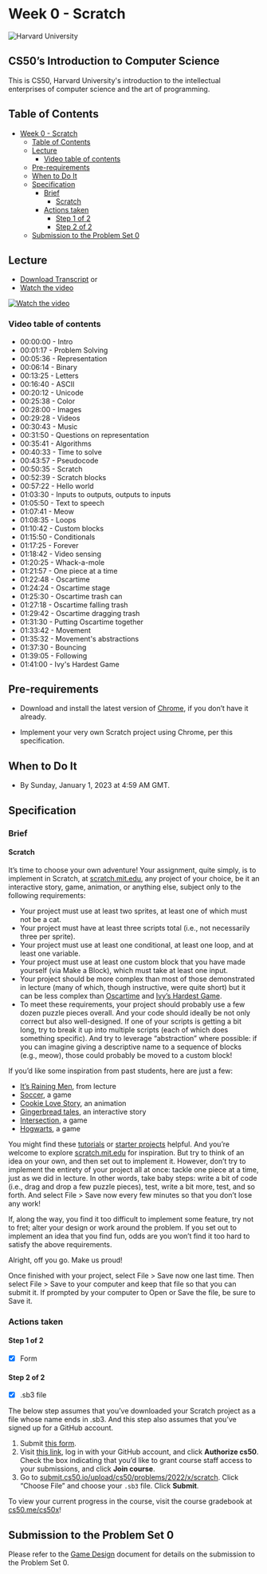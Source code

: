 # Week 0 - Scratch

![Harvard University](https://raw.githubusercontent.com/sebastienrousseau/vault/main/assets/banners/banner-harvard-university.svg)

## CS50’s Introduction to Computer Science

This is CS50, Harvard University's introduction to the intellectual
enterprises of computer science and the art of programming.

## Table of Contents

- [Week 0 - Scratch](#week-0---scratch)
  - [Table of Contents](#table-of-contents)
  - [Lecture](#lecture)
    - [Video table of contents](#video-table-of-contents)
  - [Pre-requirements](#pre-requirements)
  - [When to Do It](#when-to-do-it)
  - [Specification](#specification)
    - [Brief](#brief)
      - [Scratch](#scratch)
    - [Actions taken](#actions-taken)
      - [Step 1 of 2](#step-1-of-2)
      - [Step 2 of 2](#step-2-of-2)
  - [Submission to the Problem Set 0](#submission-to-the-problem-set-0)

## Lecture

- [Download Transcript](assets/transcript/lecture0-en.txt) or
- [Watch the video](https://youtu.be/1tnj3UCkuxU)

[![Watch the video](https://img.youtube.com/vi/1tnj3UCkuxU/0.jpg)](https://youtu.be/1tnj3UCkuxU)

### Video table of contents

- 00:00:00 - Intro
- 00:01:17 - Problem Solving
- 00:05:36 - Representation
- 00:06:14 - Binary
- 00:13:25 - Letters
- 00:16:40 - ASCII
- 00:20:12 - Unicode
- 00:25:38 - Color
- 00:28:00 - Images
- 00:29:28 - Videos
- 00:30:43 - Music
- 00:31:50 - Questions on representation
- 00:35:41 - Algorithms
- 00:40:33 - Time to solve
- 00:43:57 - Pseudocode
- 00:50:35 - Scratch
- 00:52:39 - Scratch blocks
- 00:57:22 - Hello world
- 01:03:30 - Inputs to outputs, outputs to inputs
- 01:05:50 - Text to speech
- 01:07:41 - Meow
- 01:08:35 - Loops
- 01:10:42 - Custom blocks
- 01:15:50 - Conditionals
- 01:17:25 - Forever
- 01:18:42 - Video sensing
- 01:20:25 - Whack-a-mole
- 01:21:57 - One piece at a time
- 01:22:48 - Oscartime
- 01:24:24 - Oscartime stage
- 01:25:30 - Oscartime trash can
- 01:27:18 - Oscartime falling trash
- 01:29:42 - Oscartime dragging trash
- 01:31:30 - Putting Oscartime together
- 01:33:42 - Movement
- 01:35:32 - Movement's abstractions
- 01:37:30 - Bouncing
- 01:39:05 - Following
- 01:41:00 - Ivy's Hardest Game

## Pre-requirements

- Download and install the latest version of [Chrome][12], if you don’t
  have it already.

- Implement your very own Scratch project using Chrome, per this
  specification.

## When to Do It

- By Sunday, January 1, 2023 at 4:59 AM GMT.

## Specification

### Brief

#### Scratch

It’s time to choose your own adventure! Your assignment, quite simply,
is to implement in Scratch, at [scratch.mit.edu][1], any project of your
choice, be it an interactive story, game, animation, or anything else,
subject only to the following requirements:

- Your project must use at least two sprites, at least one of which must
  not be a cat.
- Your project must have at least three scripts total (i.e., not
  necessarily three per sprite).
- Your project must use at least one conditional, at least one loop, and
  at least one variable.
- Your project must use at least one custom block that you have made
  yourself (via Make a Block), which must take at least one input.
- Your project should be more complex than most of those demonstrated in
  lecture (many of which, though instructive, were quite short) but it
  can be less complex than [Oscartime][2] and [Ivy’s Hardest Game][3].
- To meet these requirements, your project should probably use a few
  dozen puzzle pieces overall. And your code should ideally be not only
  correct but also well-designed. If one of your scripts is getting a
  bit long, try to break it up into multiple scripts (each of which does
  something specific). And try to leverage “abstraction” where possible:
  if you can imagine giving a descriptive name to a sequence of blocks
  (e.g., meow), those could probably be moved to a custom block!

If you’d like some inspiration from past students, here are just a few:

- [It’s Raining Men][4], from lecture
- [Soccer][5], a game
- [Cookie Love Story][6], an animation
- [Gingerbread tales][7], an interactive story
- [Intersection][8], a game
- [Hogwarts][9], a game

You might find these [tutorials][10] or [starter projects][11] helpful.
And you’re welcome to explore [scratch.mit.edu][1] for inspiration. But
try to think of an idea on your own, and then set out to implement it.
However, don’t try to implement the entirety of your project all at
once: tackle one piece at a time, just as we did in lecture. In other
words, take baby steps: write a bit of code (i.e., drag and drop a few
puzzle pieces), test, write a bit more, test, and so forth. And select
File > Save now every few minutes so that you don’t lose any work!

If, along the way, you find it too difficult to implement some feature,
try not to fret; alter your design or work around the problem. If you
set out to implement an idea that you find fun, odds are you won’t find
it too hard to satisfy the above requirements.

Alright, off you go. Make us proud!

Once finished with your project, select File > Save now one last time.
Then select File > Save to your computer and keep that file so that you
can submit it. If prompted by your computer to Open or Save the file,
be sure to Save it.

### Actions taken

#### Step 1 of 2

- [x] Form

#### Step 2 of 2

- [x] .sb3 file

The below step assumes that you’ve downloaded your Scratch project as a
file whose name ends in .sb3. And this step also assumes that you’ve
signed up for a GitHub account.

1. Submit
   [this form](https://forms.cs50.io/755f67a3-052d-44af-8d16-b0209fa4dafb).
2. Visit
   [this link](https://submit.cs50.io/invites/9770b67479384c4d8c37790779e466d9),
   log in with your GitHub account, and click **Authorize cs50**. Check
   the box indicating that you’d like to grant course staff access to
   your submissions, and click **Join course**.
3. Go to
   [submit.cs50.io/upload/cs50/problems/2022/x/scratch](https://submit.cs50.io/upload/cs50/problems/2022/x/scratch). Click “Choose File” and choose your `.sb3` file. Click **Submit**.

To view your current progress in the course, visit the course gradebook
at [cs50.me/cs50x](https://cs50.me/cs50x)!

## Submission to the Problem Set 0

Please refer to the [Game Design][13] document for details on the
submission to the Problem Set 0.

[1]: https://scratch.mit.edu/
[2]: https://scratch.mit.edu/projects/277537196
[3]: https://scratch.mit.edu/projects/326129433
[4]: https://scratch.mit.edu/projects/37412/
[5]: https://scratch.mit.edu/projects/37413/
[6]: https://scratch.mit.edu/projects/26329196/
[7]: https://scratch.mit.edu/projects/277536784/
[8]: https://scratch.mit.edu/projects/75390754/
[9]: https://scratch.mit.edu/projects/422258685
[10]: https://scratch.mit.edu/projects/editor/?tutorial=all
[11]: https://scratch.mit.edu/starter-projects
[12]: https://www.google.com/chrome/
[13]: GameDesign.md
